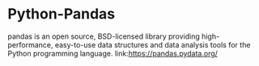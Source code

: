 # Python-Pandas
pandas is an open source, BSD-licensed library providing high-performance, easy-to-use data structures and data analysis tools for the Python programming language.  link:https://pandas.pydata.org/
